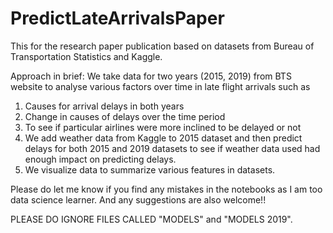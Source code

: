 # PredictLateArrivalsPaper
This for the research paper publication based on datasets from Bureau of Transportation Statistics and Kaggle.

Approach in brief:
We take data for two years (2015, 2019) from BTS website to analyse various factors over time in late flight arrivals such as
1) Causes for arrival delays in both years
2) Change in causes of delays over the time period
3) To see if particular airlines were more inclined to be delayed or not
4) We add weather data from Kaggle to 2015 dataset and then predict delays for both 2015 and 2019 datasets to see if weather data used had enough impact on predicting delays.
5) We visualize data to summarize various features in datasets.

Please do let me know if you find any mistakes in the notebooks as I am too data science learner. And any suggestions are also welcome!!

PLEASE DO IGNORE FILES CALLED "MODELS" and "MODELS 2019".
